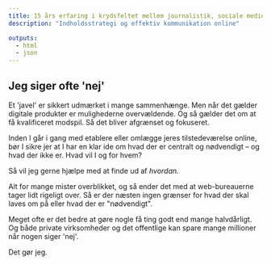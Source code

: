 ```yaml
---
title: 15 års erfaring i krydsfeltet mellem journalistik, sociale medier og produktudvikling på nettet
description: "Indholdsstrategi og effektiv kommunikation online"

outputs:
  - html
  - json
---
```



## Jeg siger ofte 'nej'

Et 'javel' er sikkert udmærket i mange sammenhænge. Men når det gælder digitale produkter er mulighederne overvældende. Og så gælder det om at få kvalificeret modspil. Så det bliver afgrænset og fokuseret.

Inden I går i gang med etablere eller omlægge jeres tilstedeværelse online, bør I sikre jer at I har en klar ide om hvad der er centralt og nødvendigt – og hvad der ikke er. Hvad vil I og for hvem?

Så vil jeg gerne hjælpe med at finde ud af _hvordan._

Alt for mange mister overblikket, og så ender det med at web-bureauerne tager lidt rigeligt over. Så er der næsten ingen grænser for hvad der skal laves om på eller hvad der er "nødvendigt".

Meget ofte er det bedre at gøre nogle få ting godt end mange halvdårligt. Og både private virksomheder og det offentlige kan spare mange millioner når nogen siger 'nej'.

Det gør jeg.
